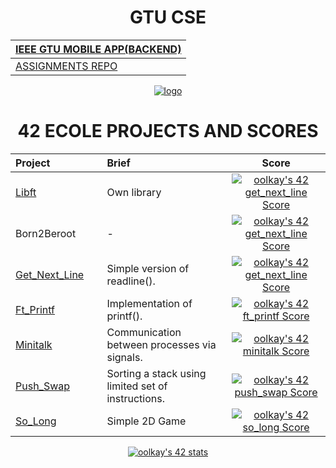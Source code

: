 

<div align="center">
    
# GTU CSE
|[IEEE GTU MOBILE APP(BACKEND)](https://play.google.com/store/apps/details?id=com.ieee.mobile_app)|
|:-|
|[ASSIGNMENTS REPO](https://github.com/oolkay/GTU-CSE/tree/main)|


[![logo](https://upload.wikimedia.org/wikipedia/tr/2/23/Gebze_Teknik_%C3%9Cniversitesi.PNG)](https://github.com/oolkay/GTU-CSE/tree/main)


# 42 ECOLE PROJECTS AND SCORES
|Project|Brief|Score| 
| :-	|	:-	| :--: |
| [Libft](https://github.com/oolkay/42_libft) <img width=150>| Own library |[![oolkay's 42 get_next_line Score](https://badge42.vercel.app/api/v2/clkpfee0d003008mn4cni6liq/project/2857702)](https://github.com/oolkay/42_libft)|
| Born2Beroot|-|[![oolkay's 42 get_next_line Score](https://badge42.vercel.app/api/v2/clkpfee0d003008mn4cni6liq/project/2857702)]()|
| [Get_Next_Line](https://github.com/oolkay/42_get_next_line)|Simple version of readline().|[![oolkay's 42 get_next_line Score](https://badge42.vercel.app/api/v2/clkpfee0d003008mn4cni6liq/project/2857702)](https://github.com/oolkay/42_get_next_line)|
| [Ft_Printf](https://github.com/oolkay/42_ft_printf)|Implementation of printf().|[![oolkay's 42 ft_printf Score](https://badge42.vercel.app/api/v2/clkpfee0d003008mn4cni6liq/project/2908135)](https://github.com/oolkay/42_ft_printf)|
| [Minitalk](https://github.com/oolkay/42_minitalk)|Communication between processes via signals.|[![oolkay's 42 minitalk Score](https://badge42.vercel.app/api/v2/clkpfee0d003008mn4cni6liq/project/3033050)](https://github.com/oolkay/42_minitalk)|
| [Push_Swap](https://github.com/oolkay/push_swap)|Sorting a stack using limited set of instructions.|[![oolkay's 42 push_swap Score](https://badge42.vercel.app/api/v2/clkpfee0d003008mn4cni6liq/project/3032881)](https://github.com/oolkay/push_swap)|
| [So_Long](https://github.com/oolkay/so_long)|Simple 2D Game|[![oolkay's 42 so_long Score](https://badge42.vercel.app/api/v2/clkpfee0d003008mn4cni6liq/project/3037254)](https://github.com/oolkay/so_long)|

[![oolkay's 42 stats](https://badge42.vercel.app/api/v2/clkpfee0d003008mn4cni6liq/stats?cursusId=21&coalitionId=362)](https://github.com/oolkay/oolkay)
